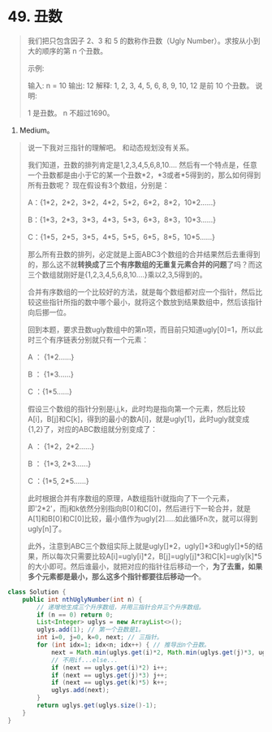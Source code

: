 # 49. 丑数

> 我们把只包含因子 2、3 和 5 的数称作丑数（Ugly Number）。求按从小到大的顺序的第 n 个丑数。
>
> 示例:
>
> 输入: n = 10
> 输出: 12
> 解释: 1, 2, 3, 4, 5, 6, 8, 9, 10, 12 是前 10 个丑数。
> 说明:  
>
> 1 是丑数。
> n 不超过1690。
>

1. Medium。

> 说一下我对三指针的理解吧。 和动态规划没有关系。
>
> 我们知道，丑数的排列肯定是1,2,3,4,5,6,8,10.... 然后有一个特点是，任意一个丑数都是由小于它的某一个丑数\*2，\*3或者\*5得到的，那么如何得到所有丑数呢？ 现在假设有3个数组，分别是： 
>
> A：{1\*2，2\*2，3\*2，4\*2，5\*2，6\*2，8\*2，10\*2......}
>
> B：{1\*3，2\*3，3\*3，4\*3，5\*3，6\*3，8\*3，10\*3......}
>
> C：{1\*5，2\*5，3\*5，4\*5，5\*5，6\*5，8\*5，10\*5......}
>
> 那么所有丑数的排列，必定就是上面ABC3个数组的合并结果然后去重得到的，那么这不就**转换成了三个有序数组的无重复元素合并的问题**了吗？而这三个数组就刚好是{1,2,3,4,5,6,8,10....}乘以2,3,5得到的。
>
> 合并有序数组的一个比较好的方法，就是每个数组都对应一个指针，然后比较这些指针所指的数中哪个最小，就将这个数放到结果数组中，然后该指针向后挪一位。
>
> 回到本题，要求丑数ugly数组中的第n项，而目前只知道ugly[0]=1，所以此时三个有序链表分别就只有一个元素：
>
> A ： {1\*2......}
>
> B ： {1\*3......}
>
> C ：{1\*5......}
>
> 假设三个数组的指针分别是i,j,k，此时均是指向第一个元素，然后比较A[i]，B[j]和C[k]，得到的最小的数A[i]，就是ugly[1]，此时ugly就变成{1,2}了，对应的ABC数组就分别变成了：
>
> A ： {1\*2，2\*2......}
>
> B ： {1\*3, 2\*3......}
>
> C ：{1\*5, 2\*5......}
>
> 此时根据合并有序数组的原理，A数组指针i就指向了下一个元素，即'2*2'，而j和k依然分别指向B[0]和C[0]，然后进行下一轮合并，就是A[1]和B[0]和C[0]比较，最小值作为ugly[2].....如此循环n次，就可以得到ugly[n]了。
>
> 此外，注意到ABC三个数组实际上就是ugly[]\*2，ugly[]\*3和ugly[]\*5的结果，所以每次只需要比较A[i]=ugly[i]\*2，B[j]=ugly[j]\*3和C[k]=ugly[k]\*5的大小即可。然后谁最小，就把对应的指针往后移动一个，**为了去重，如果多个元素都是最小，那么这多个指针都要往后移动一个**。

```java
class Solution {
    public int nthUglyNumber(int n) {
        // 递增地生成三个升序数组，并用三指针合并三个升序数组。
        if (n == 0) return 0;
        List<Integer> uglys = new ArrayList<>();
        uglys.add(1); // 第一个丑数是1。
        int i=0, j=0, k=0, next; // 三指针。
        for (int idx=1; idx<n; idx++) { // 推导出n个丑数。
            next = Math.min(uglys.get(i)*2, Math.min(uglys.get(j)*3, uglys.get(k)*5));
            // 不用if...else...
            if (next == uglys.get(i)*2) i++;
            if (next == uglys.get(j)*3) j++;
            if (next == uglys.get(k)*5) k++;
            uglys.add(next);
        }
        return uglys.get(uglys.size()-1);
    }
}
```

